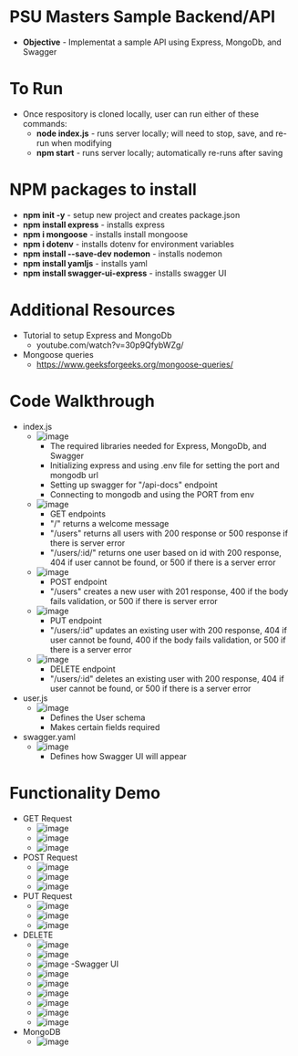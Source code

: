 # PSU Masters Sample Backend/API

- **Objective** - Implementat a sample API using Express, MongoDb, and Swagger

# To Run

- Once respository is cloned locally, user can run either of these commands:
  - **node index.js** - runs server locally; will need to stop, save, and re-run when modifying
  - **npm start** - runs server locally; automatically re-runs after saving

# NPM packages to install

- **npm init -y** - setup new project and creates package.json
- **npm install express** - installs express
- **npm i mongoose** - installs install mongoose
- **npm i dotenv** - installs dotenv for environment variables
- **npm install --save-dev nodemon** - installs nodemon
- **npm install yamljs** - installs yaml
- **npm install swagger-ui-express** - installs swagger UI

# Additional Resources

- Tutorial to setup Express and MongoDb
  - youtube.com/watch?v=30p9QfybWZg/
- Mongoose queries
  - https://www.geeksforgeeks.org/mongoose-queries/

# Code Walkthrough

- index.js
  - ![image](https://github.com/user-attachments/assets/3d9e227f-cb58-4dd8-96dc-fbf9c5f54f13)
    - The required libraries needed for Express, MongoDb, and Swagger
    - Initializing express and using .env file for setting the port and mongodb url
    - Setting up swagger for "/api-docs" endpoint
    - Connecting to mongodb and using the PORT from env
  - ![image](https://github.com/user-attachments/assets/5b212a68-06bb-492a-926a-2e664f748f1a)
    - GET endpoints
    - "/" returns a welcome message
    - "/users" returns all users with 200 response or 500 response if there is server error
    - "/users/:id/" returns one user based on id with 200 response, 404 if user cannot be found, or 500 if there is a server error
  - ![image](https://github.com/user-attachments/assets/50b6237d-3964-4ae8-b80a-0690923ead5f)
    - POST endpoint
    - "/users" creates a new user with 201 response, 400 if the body fails validation, or 500 if there is server error
  - ![image](https://github.com/user-attachments/assets/31418e23-53a3-4a56-b5f8-cd1ffdc23eae)
    - PUT endpoint
    - "/users/:id" updates an existing user with 200 response, 404 if user cannot be found, 400 if the body fails validation, or 500 if there is a server error
  - ![image](https://github.com/user-attachments/assets/2703cc9b-7d75-424b-8553-602ac1a8eb69)
    - DELETE endpoint
    - "/users/:id" deletes an existing user with 200 response, 404 if user cannot be found, or 500 if there is a server error
- user.js
  - ![image](https://github.com/user-attachments/assets/e98b74e4-7a67-4647-8610-b932d6b85c80)
    - Defines the User schema
    - Makes certain fields required
- swagger.yaml
  - ![image](https://github.com/user-attachments/assets/3d62324c-ce5f-4773-aec9-238a2327c89f)
    - Defines how Swagger UI will appear
   
# Functionality Demo

- GET Request
  - ![image](https://github.com/user-attachments/assets/46e105a0-4e5b-4d39-94c5-d4ff54d0cdc3)
  - ![image](https://github.com/user-attachments/assets/14649ccd-bb4e-44c4-8134-85f770226325)
  - ![image](https://github.com/user-attachments/assets/34ae6054-2440-4aec-a724-e5154cb50dc4)
- POST Request
  - ![image](https://github.com/user-attachments/assets/0dcd8df0-a9bb-409a-ac1d-508ed2d386a1)
  - ![image](https://github.com/user-attachments/assets/2f8b58fa-04ec-43f5-a717-d0e740e01908)
  - ![image](https://github.com/user-attachments/assets/f37d7c13-007f-455d-970c-c1daf51e9854)
- PUT Request
  - ![image](https://github.com/user-attachments/assets/0b917626-1877-4ab3-a637-2cb55d6546ea)
  - ![image](https://github.com/user-attachments/assets/3128ad5f-9049-4170-8957-47da479755b6)
  - ![image](https://github.com/user-attachments/assets/94aba0c5-a818-4711-83dd-06fcea2cf85b)
- DELETE
  -   ![image](https://github.com/user-attachments/assets/5a929cb7-a1d3-44f7-a13f-6087fd47acdf)
  -   ![image](https://github.com/user-attachments/assets/f21a02b3-1c6a-4244-be1b-df24604048cb)
  -   ![image](https://github.com/user-attachments/assets/0c301f49-918a-406f-bacc-ab6875eb2d08)
-Swagger UI
  - ![image](https://github.com/user-attachments/assets/68249759-10ce-4fc4-bd49-55f1c4492744)
  - ![image](https://github.com/user-attachments/assets/95b660ec-4836-4691-aea1-6ed0f7e69c3e)
  - ![image](https://github.com/user-attachments/assets/ec5d5f84-e583-439b-9a06-e5e794d97193)
  - ![image](https://github.com/user-attachments/assets/1aa23ac1-c5b9-491f-bc3a-95a2372f2f75)
  - ![image](https://github.com/user-attachments/assets/7e2acca9-4041-4a0b-ac34-b320c286188d)
  - ![image](https://github.com/user-attachments/assets/4dac1106-d436-48a7-92b3-206418710d63)
- MongoDB
  - ![image](https://github.com/user-attachments/assets/31f6f600-430f-45af-8684-cead3790cd85)









 
